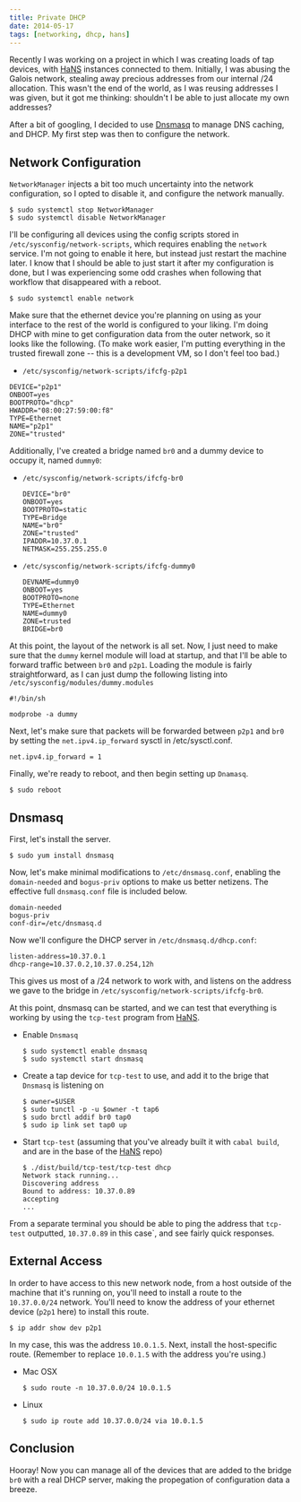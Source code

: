 ```yaml
---
title: Private DHCP
date: 2014-05-17
tags: [networking, dhcp, hans]
---
```


Recently I was working on a project in which I was creating loads of tap
devices, with [HaNS](https://github.com/galoisinc/hans) instances connected to
them.  Initially, I was abusing the Galois network, stealing away precious
addresses from our internal /24 allocation.  This wasn't the end of the world,
as I was reusing addresses I was given, but it got me thinking: shouldn't I
be able to just allocate my own addresses?

<!--more-->

After a bit of googling, I decided to use
[Dnsmasq](http://www.thekelleys.org.uk/dnsmasq/doc.html) to manage DNS caching,
and DHCP.  My first step was then to configure the network.

Network Configuration
---------------------
`NetworkManager` injects a bit too much uncertainty into the network
configuration, so I opted to disable it, and configure the network manually.

```
$ sudo systemctl stop NetworkManager
$ sudo systemctl disable NetworkManager
```

I'll be configuring all devices using the config scripts stored in
`/etc/sysconfig/network-scripts`, which requires enabling the `network` service.
I'm not going to enable it here, but instead just restart the machine later.  I
know that I should be able to just start it after my configuration is done, but
I was experiencing some odd crashes when following that workflow that
disappeared with a reboot.

```shell
$ sudo systemctl enable network
```

Make sure that the ethernet device you're planning on using as your interface to
the rest of the world is configured to your liking.  I'm doing DHCP with mine to
get configuration data from the outer network, so it looks like the following.
(To make work easier, I'm putting everything in the trusted firewall zone --
this is a development VM, so I don't feel too bad.)

 * `/etc/sysconfig/network-scripts/ifcfg-p2p1`

```shell
DEVICE="p2p1"
ONBOOT=yes
BOOTPROTO="dhcp"
HWADDR="08:00:27:59:00:f8"
TYPE=Ethernet
NAME="p2p1"
ZONE="trusted"
```

Additionally, I've created a bridge named `br0` and a dummy device to occupy it,
named `dummy0`:

* `/etc/sysconfig/network-scripts/ifcfg-br0`
  ```shell
  DEVICE="br0"
  ONBOOT=yes
  BOOTPROTO=static
  TYPE=Bridge
  NAME="br0"
  ZONE="trusted"
  IPADDR=10.37.0.1
  NETMASK=255.255.255.0
  ```

* `/etc/sysconfig/network-scripts/ifcfg-dummy0`
  ```shell
  DEVNAME=dummy0
  ONBOOT=yes
  BOOTPROTO=none
  TYPE=Ethernet
  NAME=dummy0
  ZONE=trusted
  BRIDGE=br0
  ```

At this point, the layout of the network is all set.  Now, I just need to make
sure that the `dummy` kernel module will load at startup, and that I'll be able
to forward traffic between `br0` and `p2p1`.  Loading the module is fairly
straightforward, as I can just dump the following listing into
`/etc/sysconfig/modules/dummy.modules`

```shell
#!/bin/sh

modprobe -a dummy
```

Next, let's make sure that packets will be forwarded between `p2p1` and `br0` by
setting the `net.ipv4.ip_forward` sysctl in /etc/sysctl.conf.

```shell
net.ipv4.ip_forward = 1
```

Finally, we're ready to reboot, and then begin setting up `Dnamasq`.

```shell
$ sudo reboot
```

Dnsmasq
-------

First, let's install the server.

```shell
$ sudo yum install dnsmasq
```

Now, let's make minimal modifications to `/etc/dnsmasq.conf`, enabling the
`domain-needed` and `bogus-priv` options to make us better netizens.  The
effective full `dnsmasq.conf` file is included below.

```shell
domain-needed
bogus-priv
conf-dir=/etc/dnsmasq.d
```

Now we'll configure the DHCP server in `/etc/dnsmasq.d/dhcp.conf`:

```shell
listen-address=10.37.0.1
dhcp-range=10.37.0.2,10.37.0.254,12h
```

This gives us most of a /24 network to work with, and listens on the address we
gave to the bridge in `/etc/sysconfig/network-scripts/ifcfg-br0`.

At this point, dnsmasq can be started, and we can test that everything is
working by using the `tcp-test` program from
[HaNS](https://github.com/galoisinc/hans).

* Enable `Dnsmasq`
  ```shell
  $ sudo systemctl enable dnsmasq
  $ sudo systemctl start dnsmasq
  ```

* Create a tap device for `tcp-test` to use, and add it to the brige that
  `Dnsmasq` is listening on
  ```shell
  $ owner=$USER
  $ sudo tunctl -p -u $owner -t tap6
  $ sudo brctl addif br0 tap0
  $ sudo ip link set tap0 up
  ```

* Start `tcp-test` (assuming that you've already built it with `cabal build`,
  and are in the base of the [HaNS](https://github.com/galoisinc/hans) repo)
  ```shell
  $ ./dist/build/tcp-test/tcp-test dhcp
  Network stack running...
  Discovering address
  Bound to address: 10.37.0.89
  accepting
  ...
  ```

From a separate terminal you should be able to ping the address that `tcp-test`
outputted, `10.37.0.89` in this case`, and see fairly quick responses.


External Access
---------------

In order to have access to this new network node, from a host outside of the
machine that it's running on, you'll need to install a route to the
`10.37.0.0/24` network.  You'll need to know the address of your ethernet device
(`p2p1` here) to install this route.

```shell
$ ip addr show dev p2p1
```

In my case, this was the address `10.0.1.5`.  Next, install the host-specific
route.  (Remember to replace `10.0.1.5` with the address you're using.)

* Mac OSX
  ```shell
  $ sudo route -n 10.37.0.0/24 10.0.1.5
  ```

* Linux
  ```shell
  $ sudo ip route add 10.37.0.0/24 via 10.0.1.5
  ```

Conclusion
----------

Hooray!  Now you can manage all of the devices that are added to the bridge
`br0` with a real DHCP server, making the propegation of configuration data a
breeze.

